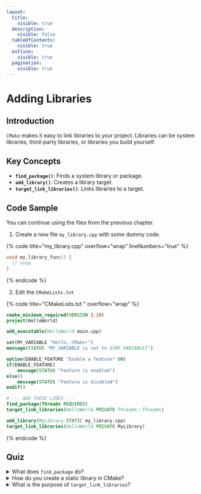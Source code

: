 ```yaml
---
layout:
  title:
    visible: true
  description:
    visible: false
  tableOfContents:
    visible: true
  outline:
    visible: true
  pagination:
    visible: true
---
```


# Adding Libraries

## Introduction

`CMake` makes it easy to link libraries to your project. Libraries can be system libraries, third-party libraries, or libraries you build yourself.

## Key Concepts

* **`find_package()`**: Finds a system library or package.
* **`add_library()`**: Creates a library target.
* **`target_link_libraries()`**: Links libraries to a target.

## Code Sample

You can continue using the files from the previous chapter.

1. Create a new file `my_library.cpp` with some dummy code.

{% code title="my_library.cpp" overflow="wrap" lineNumbers="true" %}
```cpp
void my_library_func() {
  // noop
}
```
{% endcode %}

2. Edit the `CMakeLists.txt`

{% code title="CMakeLists.txt " overflow="wrap" %}
```cmake
cmake_minimum_required(VERSION 3.10)
project(HelloWorld)

add_executable(HelloWorld main.cpp)

set(MY_VARIABLE "Hello, CMake!")
message(STATUS "MY_VARIABLE is set to ${MY_VARIABLE}")

option(ENABLE_FEATURE "Enable a feature" ON)
if(ENABLE_FEATURE)
    message(STATUS "Feature is enabled")
else()
    message(STATUS "Feature is disabled")
endif()

# --- ADD THESE LINES ---
find_package(Threads REQUIRED)
target_link_libraries(HelloWorld PRIVATE Threads::Threads)

add_library(MyLibrary STATIC my_library.cpp)
target_link_libraries(HelloWorld PRIVATE MyLibrary)
```
{% endcode %}

## Quiz

<details>

<summary>What does <code>find_package</code> do?</summary>

`find_package` locates a system library or package. If `REQUIRED` is specified and the package isn’t found, CMake will stop with an error.

</details>

<details>

<summary>How do you create a static library in CMake?</summary>

You can create a static library using `add_library(MyLibrary STATIC ...)`.

</details>

<details>

<summary>What is the purpose of <code>target_link_libraries</code>?</summary>

`target_link_libraries` links the specified libraries to your executable or library target.

</details>
